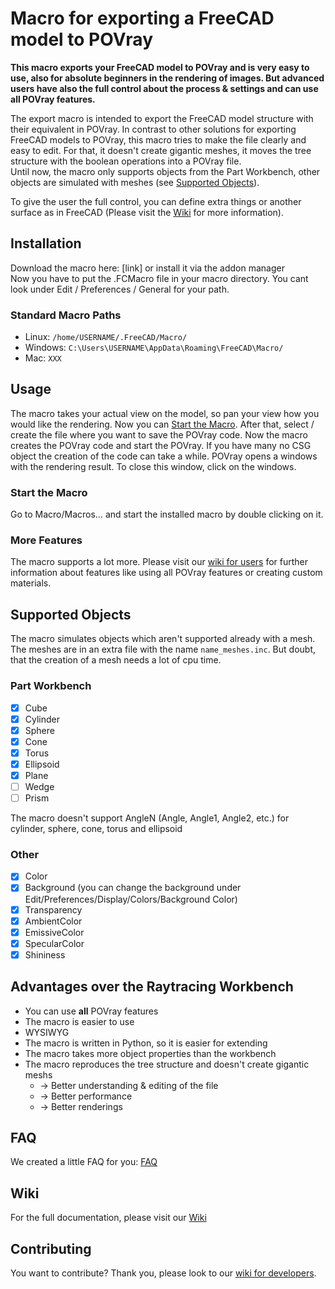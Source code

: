 # Macro for exporting a FreeCAD model to POVray

**This macro exports your FreeCAD model to POVray and is very easy to use, also for absolute beginners in the rendering of images. But advanced users have also the full control about the process & settings and can use all POVray features.**

The export macro is intended to export the FreeCAD model structure with their equivalent in POVray.
In contrast to other solutions for exporting FreeCAD models to POVray, this macro tries to make the file clearly and easy to edit. For that, it doesn't create gigantic meshes, it moves the tree structure with the boolean operations into a POVray file.  
Until now, the macro only supports objects from the Part Workbench, other objects are simulated with meshes (see [Supported Objects](#supportedObjects)).

To give the user the full control, you can define extra things or another surface as in FreeCAD (Please visit the [Wiki](doc/user.md) for more information).


## Installation
Download the macro here: [link] or install it via the addon manager  
Now you have to put the .FCMacro file in your macro directory. You cant look under Edit / Preferences / General for your path.
### Standard Macro Paths
* Linux: `/home/USERNAME/.FreeCAD/Macro/`  
* Windows: `C:\Users\USERNAME\AppData\Roaming\FreeCAD\Macro/`
* Mac: `XXX`

## Usage
The macro takes your actual view on the model, so pan your view how you would like the rendering. Now you can [Start the Macro](#startTheMacro). After that, select / create the file where you want to save the POVray code. Now the macro creates the POVray code and start the POVray. If you have many no CSG object the creation of the code can take a while. POVray opens a windows with the rendering result. To close this window, click on the windows.

<a name="startTheMacro"></a>
### Start the Macro
Go to Macro/Macros… and start the installed macro by double clicking on it.

### More Features
The macro supports a lot more. Please visit our [wiki for users](doc/user.md) for further information about features like using all POVray features or creating custom materials.

<a name="supportedObjects"></a>
## Supported Objects
The macro simulates objects which aren't supported already with a mesh. The meshes are in an extra file with the name `name_meshes.inc`. But doubt, that the creation of a mesh needs a lot of cpu time.


### Part Workbench
- [x] Cube
- [x] Cylinder
- [x] Sphere
- [x] Cone
- [x] Torus
- [x] Ellipsoid
- [x] Plane
- [ ] Wedge
- [ ] Prism

The macro doesn't support AngleN (Angle, Angle1, Angle2, etc.) for cylinder, sphere, cone, torus and ellipsoid

### Other
- [x] Color
- [x] Background (you can change the background under Edit/Preferences/Display/Colors/Background Color)
- [x] Transparency
- [x] AmbientColor
- [x] EmissiveColor
- [x] SpecularColor
- [x] Shininess

## Advantages over the Raytracing Workbench
* You can use **all** POVray features
* The macro is easier to use
* WYSIWYG
* The macro is written in Python, so it is easier for extending
* The macro takes more object properties than the workbench
* The macro reproduces the tree structure and doesn't create gigantic meshs
  * → Better understanding & editing of the file
  * → Better performance
  * → Better renderings

## FAQ
We created a little FAQ for you: [FAQ](doc/FAQ.md)

## Wiki
For the full documentation, please visit our [Wiki](doc/index.md)

## Contributing
You want to contribute? Thank you, please look to our [wiki for developers](doc/developer.md).
